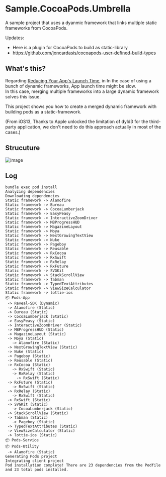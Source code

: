 # Sample.CocoaPods.Umbrella

A sample project that uses a dyanmic framework that links multiple static frameworks from CocoaPods.

Updates:
  - Here is a plugin for CocoaPods to build as static-library
  - https://github.com/joncardasis/cocoapods-user-defined-build-types

## What's this?

Regarding [Reducing Your App's Launch Time](https://developer.apple.com/documentation/xcode/improving_your_app_s_performance/reducing_your_app_s_launch_time), in In the case of using a bunch of dynamic frameworks, App launch time might be slow.  
In this case, merging multiple frameworks into a large dynamic framework solves this issue.

This project shows you how to create a merged dynamic framework with building pods as a static-framework.

(From iOS13, Thanks to Apple unlocked the limitation of dyld3 for the third-party application, we don't need to do this approach actually in most of the cases.)

## Strucuture

![image](https://user-images.githubusercontent.com/1888355/103131733-41c7cb80-46e5-11eb-91fe-8f497ff0016c.png)

## Log

```
bundle exec pod install
Analyzing dependencies
Downloading dependencies
Static framework -> Alamofire
Static framework -> Bureau
Static framework -> CocoaLumberjack
Static framework -> EasyPeasy
Static framework -> InteractiveZoomDriver
Static framework -> MBProgressHUD
Static framework -> MagazineLayout
Static framework -> Moya
Static framework -> NextGrowingTextView
Static framework -> Nuke
Static framework -> Pageboy
Static framework -> Reusable
Static framework -> RxCocoa
Static framework -> RxSwift
Static framework -> RxRelay
Static framework -> RxFuture
Static framework -> SVGKit
Static framework -> StackScrollView
Static framework -> Tabman
Static framework -> TypedTextAttributes
Static framework -> ViewSizeCalculator
Static framework -> lottie-ios
📦 Pods-App
 -> Reveal-SDK (Dynamic)
 -> Alamofire (Static)
 -> Bureau (Static)
 -> CocoaLumberjack (Static)
 -> EasyPeasy (Static)
 -> InteractiveZoomDriver (Static)
 -> MBProgressHUD (Static)
 -> MagazineLayout (Static)
 -> Moya (Static)
   -> Alamofire (Static)
 -> NextGrowingTextView (Static)
 -> Nuke (Static)
 -> Pageboy (Static)
 -> Reusable (Static)
 -> RxCocoa (Static)
   -> RxSwift (Static)
   -> RxRelay (Static)
     -> RxSwift (Static)
 -> RxFuture (Static)
   -> RxSwift (Static)
 -> RxRelay (Static)
   -> RxSwift (Static)
 -> RxSwift (Static)
 -> SVGKit (Static)
   -> CocoaLumberjack (Static)
 -> StackScrollView (Static)
 -> Tabman (Static)
   -> Pageboy (Static)
 -> TypedTextAttributes (Static)
 -> ViewSizeCalculator (Static)
 -> lottie-ios (Static)
📦 Pods-Service
📦 Pods-Utility
 -> Alamofire (Static)
Generating Pods project
Integrating client project
Pod installation complete! There are 23 dependencies from the Podfile and 23 total pods installed.
```
